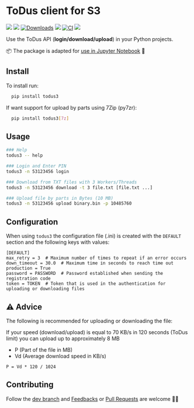 # ToDus client for S3

[![](https://img.shields.io/pypi/v/todus3.svg)](https://pypi.org/project/todus3)
[![](https://img.shields.io/pypi/pyversions/todus3.svg)](
https://pypi.org/project/todus3)
[![Downloads](https://pepy.tech/badge/todus3)](https://pepy.tech/project/todus3)
[![](https://img.shields.io/pypi/l/todus3.svg)](https://pypi.org/project/todus3)
[![CI](https://github.com/oleksis/todus/actions/workflows/python-ci.yml/badge.svg)](https://github.com/oleksis/todus/actions/workflows/python-ci.yml)
[![](https://img.shields.io/badge/code%20style-black-000000.svg)](https://github.com/psf/black)

Use the ToDus API (**login/download/upload**) in your Python projects.

📦 The package is adapted for [use in Jupyter Notebook](https://github.com/oleksis/todus/blob/todus3/docs/todus3.ipynb) 📓

## Install

To install run:
```bash
  pip install todus3
```

If want support for upload by parts using 7Zip (py7zr):
```bash
  pip install todus3[7z]
```

## Usage
```bash
### Help
todus3 -- help

### Login and Enter PIN
todus3 -n 53123456 login

### Download from TXT files with 3 Workers/Threads
todus3 -n 53123456 download -t 3 file.txt [file.txt ...]

### Upload file by parts in Bytes (10 MB)
todus3 -n 53123456 upload binary.bin -p 10485760
```

## Configuration

When using `todus3` the configuration file (.ini) is created with the `DEFAULT` section and the following keys with values:

```
[DEFAULT]
max_retry = 3  # Maximum number of times to repeat if an error occurs
down_timeout = 30.0  # Maximum time in seconds to reach time out
production = True
password = PASSWORD  # Password established when sending the registration code
token = TOKEN  # Token that is used in the authentication for uploading or downloading files
```

## ⚠ Advice

The following is recommended for uploading or downloading the file:

If your speed (download/upload) is equal to 70 KB/s in 120 seconds (ToDus limit) you can upload up to approximately 8 MB

* P (Part of the file in MB)
* Vd (Average download speed in KB/s)

```
P = Vd * 120 / 1024
```

## Contributing
Follow the [dev branch](https://github.com/oleksis/todus/tree/todus3) and [Feedbacks](https://github.com/oleksis/todus/issues) or [Pull Requests](https://github.com/oleksis/todus/pulls) are welcome 🙏🏾
